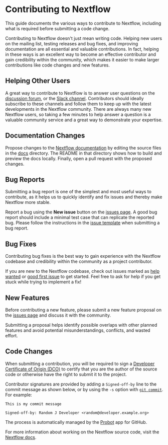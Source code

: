 # Contributing to Nextflow

This guide documents the various ways to contribute to Nextflow, including what is required before submitting a code change.

Contributing to Nextflow doesn't just mean writing code. Helping new users on the mailing list, testing releases and bug fixes, and improving documentation are all essential and valuable contributions. In fact, helping in these ways is an excellent way to become an effective contributor and gain credibility within the community, which makes it easier to make larger contributions like code changes and new features.

## Helping Other Users

A great way to contribute to Nextflow is to answer user questions on the [discussion forum](https://github.com/nextflow-io/nextflow/discussions), or the [Slack channel](https://www.nextflow.io/slack-invite.html). Contributors should ideally subscribe to these channels and follow them to keep up with the latest developments in the Nextflow community. There are always many new Nextflow users, so taking a few minutes to help answer a question is a valuable community service and a great way to demonstrate your expertise.

## Documentation Changes

Propose changes to the [Nextflow documentation](https://nextflow.io/docs/latest/) by editing the source files in the [docs](https://github.com/nextflow-io/nextflow/tree/master/docs) directory. The README in that directory shows how to build and preview the docs locally. Finally, open a pull request with the proposed changes.

## Bug Reports

Submitting a bug report is one of the simplest and most useful ways to contribute, as it helps us to quickly identify and fix issues and thereby make Nextflow more stable.

Report a bug using the **New issue** button on the [issues page](https://github.com/nextflow-io/nextflow/issues). A good bug report should include a minimal test case that can replicate the reported bug. Please follow the instructions in the [issue template](https://github.com/nextflow-io/nextflow/blob/master/.github/issue_template.md) when submitting a bug report.

## Bug Fixes

Contributing bug fixes is the best way to gain experience with the Nextflow codebase and credibility within the community as a project contributor.

If you are new to the Nextflow codebase, check out issues marked as [help wanted](https://github.com/nextflow-io/nextflow/issues?q=is%3Aissue+is%3Aopen+label%3A%22help+wanted%22) or [good first issue](https://github.com/nextflow-io/nextflow/issues?q=is%3Aissue+is%3Aopen+label%3A%22good+first+issue%22+) to get started. Feel free to ask for help if you get stuck while trying to implement a fix!

## New Features

Before contributing a new feature, please submit a new feature proposal on the [issues page](https://github.com/nextflow-io/nextflow/issues) and discuss it with the community.

Submitting a proposal helps identify possible overlaps with other planned features and avoid potential misunderstandings, conflicts, and wasted effort.

## Code Changes

When submitting a contribution, you will be required to sign a [Developer Certificate of Origin (DCO)](https://developercertificate.org/) to certify that you are the author of the source code or otherwise have the right to submit it to the project.

Contributor signatures are provided by adding a `Signed-off-by` line to the commit message as shown below, or by using the `-s` option with [`git commit`](https://help.github.com/articles/signing-commits/). For example:

```
This is my commit message

Signed-off-by: Random J Developer <random@developer.example.org>
```

The process is automatically managed by the [Probot](https://probot.github.io/apps/dco/) app for GitHub.

For more information about working on the Nextflow source code, visit the [Nextflow docs](https://nextflow.io/docs/latest/developer/).
